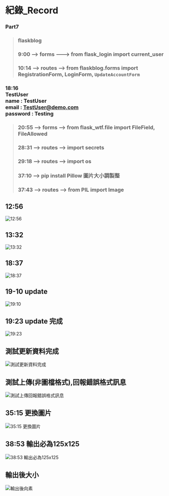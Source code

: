 # 紀錄_Record
### Part7
> ### flaskblog
> ### 9:00 --> forms ---> from flask_login import current_user
> ### 10:14 --> routes --> from flaskblog.forms import RegistrationForm, LoginForm, `UpdateAccountForm`
### 18:16 <br> TestUser <br> name : TestUser <br> email : TestUser@demo.com <br> password : Testing
> ### 20:55 --> forms --> from flask_wtf.file import FileField, FileAllowed
> ### 28:31 --> routes --> import secrets
> ### 29:18 --> routes --> import os
> ### 37:10 --> pip install Pillow 圖片大小調製整
> ### 37:43 --> routes --> from PIL import Image

## 12:56
![12:56](https://github.com/ChengHan16/Cs4high_4080E036/blob/master/%E4%BC%BA%E6%9C%8D%E7%B6%B2%E9%A0%81%E7%A8%8B%E5%BC%8F%E8%A8%AD%E8%A8%88%E3%80%8A109-2%E3%80%8B/file/image/flaskTest07/12-56.JPG)

## 13:32
![13:32](https://github.com/ChengHan16/Cs4high_4080E036/blob/master/%E4%BC%BA%E6%9C%8D%E7%B6%B2%E9%A0%81%E7%A8%8B%E5%BC%8F%E8%A8%AD%E8%A8%88%E3%80%8A109-2%E3%80%8B/file/image/flaskTest07/13-32.JPG)

## 18:37
![18:37](https://github.com/ChengHan16/Cs4high_4080E036/blob/master/%E4%BC%BA%E6%9C%8D%E7%B6%B2%E9%A0%81%E7%A8%8B%E5%BC%8F%E8%A8%AD%E8%A8%88%E3%80%8A109-2%E3%80%8B/file/image/flaskTest07/18-37.JPG)

## 19-10 update
![19:10](https://github.com/ChengHan16/Cs4high_4080E036/blob/master/%E4%BC%BA%E6%9C%8D%E7%B6%B2%E9%A0%81%E7%A8%8B%E5%BC%8F%E8%A8%AD%E8%A8%88%E3%80%8A109-2%E3%80%8B/file/image/flaskTest07/19-10%20update.JPG)

## 19:23 update 完成
![19:23](https://github.com/ChengHan16/Cs4high_4080E036/blob/master/%E4%BC%BA%E6%9C%8D%E7%B6%B2%E9%A0%81%E7%A8%8B%E5%BC%8F%E8%A8%AD%E8%A8%88%E3%80%8A109-2%E3%80%8B/file/image/flaskTest07/update%E5%AE%8C%E6%88%9019-23.JPG)

## 測試更新資料完成
![測試更新資料完成](https://github.com/ChengHan16/Cs4high_4080E036/blob/master/%E4%BC%BA%E6%9C%8D%E7%B6%B2%E9%A0%81%E7%A8%8B%E5%BC%8F%E8%A8%AD%E8%A8%88%E3%80%8A109-2%E3%80%8B/file/image/flaskTest07/%E6%B8%AC%E8%A9%A6%E5%AE%8C%E6%88%90.JPG)

## 測試上傳(非圖檔格式),回報錯誤格式訊息

![測試上傳回報錯誤格式訊息](https://github.com/ChengHan16/Cs4high_4080E036/blob/master/%E4%BC%BA%E6%9C%8D%E7%B6%B2%E9%A0%81%E7%A8%8B%E5%BC%8F%E8%A8%AD%E8%A8%88%E3%80%8A109-2%E3%80%8B/file/image/flaskTest07/%E6%B8%AC%E8%A9%A6%E4%B8%8A%E5%82%B3_%E9%9D%9E%E5%9C%96%E6%AA%94.JPG)


## 35:15 更換圖片
![35:15 更換圖片](https://github.com/ChengHan16/Cs4high_4080E036/blob/master/%E4%BC%BA%E6%9C%8D%E7%B6%B2%E9%A0%81%E7%A8%8B%E5%BC%8F%E8%A8%AD%E8%A8%88%E3%80%8A109-2%E3%80%8B/file/image/flaskTest07/%E6%9B%B4%E6%8F%9B%E5%9C%96%E7%89%8735-15.JPG)

## 38:53 輸出必為125x125
![38:53 輸出必為125x125](https://github.com/ChengHan16/Cs4high_4080E036/blob/master/%E4%BC%BA%E6%9C%8D%E7%B6%B2%E9%A0%81%E7%A8%8B%E5%BC%8F%E8%A8%AD%E8%A8%88%E3%80%8A109-2%E3%80%8B/file/image/flaskTest07/38-53%20%E8%BC%B8%E5%87%BA%E5%BF%85%E7%82%BA125x125.JPG)

## 輸出後大小
![輸出後向素](https://github.com/ChengHan16/Cs4high_4080E036/blob/master/%E4%BC%BA%E6%9C%8D%E7%B6%B2%E9%A0%81%E7%A8%8B%E5%BC%8F%E8%A8%AD%E8%A8%88%E3%80%8A109-2%E3%80%8B/file/image/flaskTest07/38-53%20%E8%BC%B8%E5%87%BA%E5%BF%85%E7%82%BA125x125(2).JPG)
